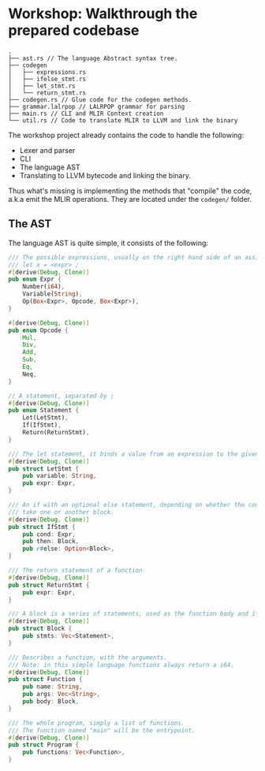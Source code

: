 # Workshop: Walkthrough the prepared codebase

```
.
├── ast.rs // The language Abstract syntax tree.
├── codegen
│   ├── expressions.rs
│   ├── ifelse_stmt.rs
│   ├── let_stmt.rs
│   └── return_stmt.rs
├── codegen.rs // Glue code for the codegen methods.
├── grammar.lalrpop // LALRPOP grammar for parsing
├── main.rs // CLI and MLIR Context creation
└── util.rs // Code to translate MLIR to LLVM and link the binary
```

The workshop project already contains the code to handle the following:

- Lexer and parser
- CLI
- The language AST
- Translating to LLVM bytecode and linking the binary.

Thus what's missing is implementing the methods that "compile" the code, a.k.a emit the MLIR operations.
They are located under the `codegen/` folder.

## The AST

The language AST is quite simple, it consists of the following:

```rust
/// The possible expressions, usually on the right hand side of an assignment
/// let x = <expr> ;
#[derive(Debug, Clone)]
pub enum Expr {
    Number(i64),
    Variable(String),
    Op(Box<Expr>, Opcode, Box<Expr>),
}

#[derive(Debug, Clone)]
pub enum Opcode {
    Mul,
    Div,
    Add,
    Sub,
    Eq,
    Neq,
}

// A statement, separated by ;
#[derive(Debug, Clone)]
pub enum Statement {
    Let(LetStmt),
    If(IfStmt),
    Return(ReturnStmt),
}

/// The let statement, it binds a value from an expression to the given variable.
#[derive(Debug, Clone)]
pub struct LetStmt {
    pub variable: String,
    pub expr: Expr,
}

/// An if with an optional else statement, depending on whether the condition evaluates to true,
/// take one or another block.
#[derive(Debug, Clone)]
pub struct IfStmt {
    pub cond: Expr,
    pub then: Block,
    pub r#else: Option<Block>,
}

/// The return statement of a function
#[derive(Debug, Clone)]
pub struct ReturnStmt {
    pub expr: Expr,
}

/// A block is a series of statements, used as the function body and if else blocks.
#[derive(Debug, Clone)]
pub struct Block {
    pub stmts: Vec<Statement>,
}

/// Describes a function, with the arguments.
/// Note: in this simple language functions always return a i64.
#[derive(Debug, Clone)]
pub struct Function {
    pub name: String,
    pub args: Vec<String>,
    pub body: Block,
}

/// The whole program, simply a list of functions.
/// The function named "main" will be the entrypoint.
#[derive(Debug, Clone)]
pub struct Program {
    pub functions: Vec<Function>,
}

```
